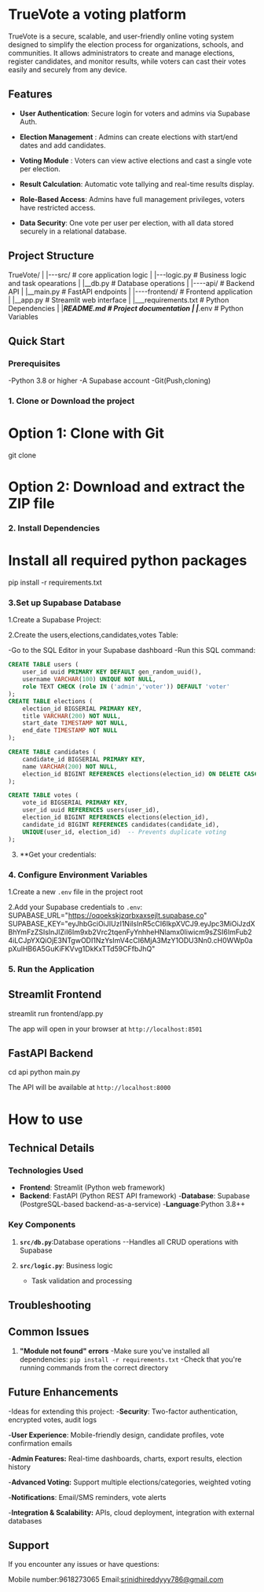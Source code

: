 # TrueVote a voting platform

TrueVote is a secure, scalable, and user-friendly online voting system designed to simplify the election process for organizations, schools, and communities. It allows administrators to create and manage elections, register candidates, and monitor results, while voters can cast their votes easily and securely from any device.


## Features

- **User Authentication**: Secure login for voters and admins via Supabase Auth.

- **Election Management** : Admins can create elections with start/end dates and add candidates.

- **Voting Module** : Voters can view active elections and cast a single vote per election.

- **Result Calculation**: Automatic vote tallying and real-time results display.

- **Role-Based Access**: Admins have full management privileges, voters have restricted access.

- **Data Security**: One vote per user per election, with all data stored securely in a relational database.

## Project Structure

TrueVote/
|
|---src/          # core application logic
|   |---logic.py  # Business logic and task opearations
|   |__db.py      # Database operations
|
|----api/         # Backend API
|   |__main.py    # FastAPI endpoints
|
|----frontend/    # Frontend application
|   |__app.py     # Streamlit web interface
|
|___requirements.txt # Python Dependencies
|
|___README.md        # Project documentation
|
|___.env             # Python Variables


## Quick Start

### Prerequisites

-Python 3.8 or higher
-A Supabase account
-Git(Push,cloning)

### 1. Clone or Download the project
# Option 1: Clone with Git
git clone <repository-url>

# Option 2: Download and extract the ZIP file

### 2. Install Dependencies

# Install all required python packages
pip install -r requirements.txt

### 3.Set up Supabase Database

1.Create a Supabase Project:

2.Create the users,elections,candidates,votes Table:

-Go to the SQL Editor in your Supabase dashboard
-Run this SQL command:

```sql
CREATE TABLE users (
    user_id uuid PRIMARY KEY DEFAULT gen_random_uuid(),
    username VARCHAR(100) UNIQUE NOT NULL,
    role TEXT CHECK (role IN ('admin','voter')) DEFAULT 'voter'
);
CREATE TABLE elections (
    election_id BIGSERIAL PRIMARY KEY,
    title VARCHAR(200) NOT NULL,
    start_date TIMESTAMP NOT NULL,
    end_date TIMESTAMP NOT NULL
);

CREATE TABLE candidates (
    candidate_id BIGSERIAL PRIMARY KEY,
    name VARCHAR(200) NOT NULL,
    election_id BIGINT REFERENCES elections(election_id) ON DELETE CASCADE
);

CREATE TABLE votes (
    vote_id BIGSERIAL PRIMARY KEY,
    user_id uuid REFERENCES users(user_id),
    election_id BIGINT REFERENCES elections(election_id),
    candidate_id BIGINT REFERENCES candidates(candidate_id),
    UNIQUE(user_id, election_id)  -- Prevents duplicate voting
);

```

3. **Get your credentials:

### 4. Configure Environment Variables

1.Create a new `.env` file in the project root

2.Add your Supabase credentials to `.env`:
SUPABASE_URL="https://oqoekskjzqrbxaxsejlt.supabase.co"
SUPABASE_KEY="eyJhbGciOiJIUzI1NiIsInR5cCI6IkpXVCJ9.eyJpc3MiOiJzdXBhYmFzZSIsInJlZiI6Im9xb2Vrc2tqenFyYnhheHNlamx0Iiwicm9sZSI6ImFub24iLCJpYXQiOjE3NTgwODI1NzYsImV4cCI6MjA3MzY1ODU3Nn0.cH0WWp0apXulHB6A5GuKiFKVvg1DkKxTTd59CFfbJhQ"


### 5. Run the Application 

## Streamlit Frontend
streamlit run frontend/app.py

The app will open in your browser at `http://localhost:8501`

## FastAPI Backend

cd api
python main.py

The API will be available at `http://localhost:8000`

# How to use

## Technical Details

### Technologies Used 

- **Frontend**: Streamlit (Python web framework)
- **Backend**: FastAPI (Python REST API framework)
-**Database**: Supabase (PostgreSQL-based backend-as-a-service)
-**Language**:Python 3.8++

### Key Components

1. **`src/db.py`**:Database operations
  --Handles all CRUD operations with Supabase

2. **`src/logic.py`**: Business logic
    -   Task validation and processing 

##  Troubleshooting

## Common Issues

1. **"Module not found" errors**
    -Make sure you've installed all dependencies: `pip install -r requirements.txt`
    -Check that you're running commands from the correct directory 

## Future Enhancements

-Ideas for extending this project:
-**Security**: Two-factor authentication, encrypted votes, audit logs

-**User Experience**: Mobile-friendly design, candidate profiles, vote confirmation emails

-**Admin Features:** Real-time dashboards, charts, export results, election history

-**Advanced Voting:** Support multiple elections/categories, weighted voting

-**Notifications**: Email/SMS reminders, vote alerts

-**Integration & Scalability:** APIs, cloud deployment, integration with external databases

## Support 

If you encounter any issues or have questions:

Mobile number:9618273065
Email:srinidhireddyyy786@gmail.com

